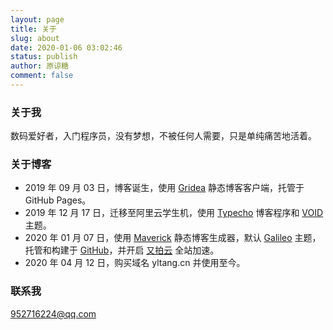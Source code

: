 ```yaml
---
layout: page
title: 关于
slug: about
date: 2020-01-06 03:02:46
status: publish
author: 原谅糖
comment: false
---
```


### 关于我

数码爱好者，入门程序员，没有梦想，不被任何人需要，只是单纯痛苦地活着。

### 关于博客

- 2019 年 09 月 03 日，博客诞生，使用 [Gridea](https://gridea.dev/) 静态博客客户端，托管于 GitHub Pages。
- 2019 年 12 月 17 日，迁移至阿里云学生机，使用 [Typecho](http://typecho.org/) 博客程序和 [VOID](https://blog.imalan.cn/archives/247/) 主题。
- 2020 年 01 月 07 日，使用 [Maverick](https://github.com/AlanDecode/Maverick) 静态博客生成器，默认 [Galileo](https://github.com/AlanDecode/Maverick-Theme-Galileo) 主题，托管和构建于 [GitHub](https://github.com/)，并开启 [又拍云](https://www.upyun.com/) 全站加速。
- 2020 年 04 月 12 日，购买域名 yltang.cn 并使用至今。

### 联系我

952716224@qq.com